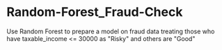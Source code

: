# Random-Forest_Fraud-Check
Use Random Forest to prepare a model on fraud data 
treating those who have taxable_income <= 30000 as "Risky" and others are "Good"
